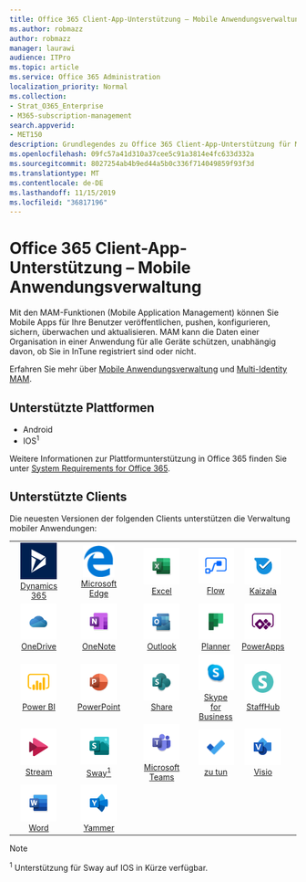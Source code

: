 ```yaml
---
title: Office 365 Client-App-Unterstützung – Mobile Anwendungsverwaltung
ms.author: robmazz
author: robmazz
manager: laurawi
audience: ITPro
ms.topic: article
ms.service: Office 365 Administration
localization_priority: Normal
ms.collection:
- Strat_O365_Enterprise
- M365-subscription-management
search.appverid:
- MET150
description: Grundlegendes zu Office 365 Client-App-Unterstützung für Mobile Anwendungsverwaltung
ms.openlocfilehash: 09fc57a41d310a37cee5c91a3814e4fc633d332a
ms.sourcegitcommit: 8027254ab4b9ed44a5b0c336f714049859f93f3d
ms.translationtype: MT
ms.contentlocale: de-DE
ms.lasthandoff: 11/15/2019
ms.locfileid: "36817196"
---
```

# <a name="office-365-client-app-support--mobile-application-management"></a>Office 365 Client-App-Unterstützung – Mobile Anwendungsverwaltung

Mit den MAM-Funktionen (Mobile Application Management) können Sie Mobile Apps für Ihre Benutzer veröffentlichen, pushen, konfigurieren, sichern, überwachen und aktualisieren. MAM kann die Daten einer Organisation in einer Anwendung für alle Geräte schützen, unabhängig davon, ob Sie in InTune registriert sind oder nicht.

Erfahren Sie mehr über [Mobile Anwendungsverwaltung](https://docs.microsoft.com/intune/mam-faq) und [Multi-Identity MAM](https://docs.microsoft.com/intune/app-protection-policy).

## <a name="supported-platforms"></a>Unterstützte Plattformen

 - Android
 - IOS<sup>1</sup>

Weitere Informationen zur Plattformunterstützung in Office 365 finden Sie unter [System Requirements for Office 365](https://products.office.com/office-system-requirements).

## <a name="supported-clients"></a>Unterstützte Clients

Die neuesten Versionen der folgenden Clients unterstützen die Verwaltung mobiler Anwendungen:

| | | | | | |
|:---:|:---:|:---:|:---:|:---:|:---:|
| ![Dynamics 365-Symbol](media/o365-dynamics365-64x64.png) <br> [Dynamics 365](https://dynamics.microsoft.com) | ![Edge-Symbol](media/o365-edge-64x64.png) <br> [Microsoft Edge](https://www.microsoft.com/windows/microsoft-edge) | ![Excel-Symbol](media/o365-excel-64x64.png) <br> [Excel](https://products.office.com/excel) | ![Fluss Symbol](media/o365-flow-64x64.png) <br> [Flow](https://flow.microsoft.com) | ![Kaizala-Symbol](media/o365-kaizala-64x64.png) <br> [Kaizala](https://products.office.com/en/business/microsoft-kaizala) 
| ![OneDrive für Unternehmen Symbol](media/o365-OneDrive-64x64.png) <br> [OneDrive](https://products.office.com/onedrive-for-business/online-cloud-storage) | ![OneNote-Symbol](media/o365-OneNote-64x64.png) <br> [OneNote](https://products.office.com/onenote) | ![Outlook-Symbol](media/o365-outlook-64x64.png) <br> [Outlook](https://products.office.com/outlook) | ![Symbol für Planer](media/o365-planner-64x64.png) <br> [Planner](https://products.office.com/business/task-management-software) | ![PowerApps-Symbol](media/o365-powerapps-64x64.png) <br> [PowerApps](https://powerapps.microsoft.com) 
| ![PowerBI-Symbol](media/o365-powerbi-64x64.png) <br> [Power BI](https://powerbi.microsoft.com) | ![PowerPoint-Symbol](media/o365-powerpoint-64x64.png) <br> [PowerPoint](https://products.office.com/powerpoint) | ![SharePoint-Symbol](media/o365-sharepoint-64x64.png) <br> [Share](https://products.office.com/sharepoint) | ![Skype for Business Symbol](media/o365-skypeforbusiness-64x64.png) <br> [Skype for <br> Business](https://www.skype.com/business/) | ![StaffHub-Symbol](media/o365-staffhub-64x64.png) <br> [StaffHub](https://products.office.com/microsoft-staffhub/staff-scheduling-software) 
| ![Datenstrom Symbol](media/o365-stream-64x64.png) <br> [Stream](https://stream.microsoft.com) | ![Sway-Symbol](media/o365-sway-64x64.png) <br> [Sway<sup>1</sup>](https://sway.com) | ![Teams-Symbol](media/o365-teams-64x64.png) <br> [Microsoft Teams](https://products.office.com/microsoft-teams/group-chat-software) | ![To-do-Symbol](media/o365-todo-64x64.png) <br> [zu tun](https://todo.microsoft.com) | ![Visio-Symbol](media/o365-visio-64x64.png) <br> [Visio](https://products.office.com/visio/flowchart-software) 
| ![Word-Symbol](media/o365-word-64x64.png) <br> [Word](https://products.office.com/word) | ![Jammer Symbol](media/o365-yammer-64x64.png) <br> [Yammer](https://products.office.com/yammer/yammer-overview)

> [!NOTE]
> <sup>1</sup> Unterstützung für Sway auf IOS in Kürze verfügbar.